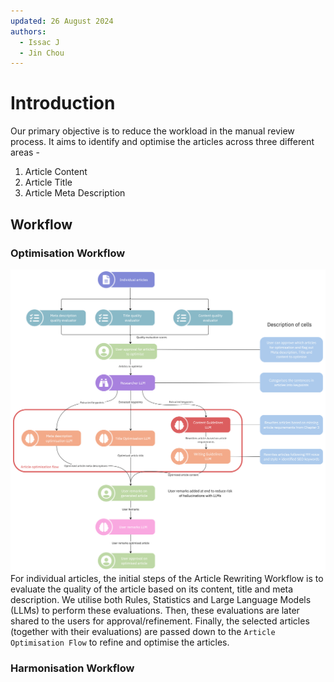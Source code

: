 ```yaml
---
updated: 26 August 2024
authors:
  - Issac J
  - Jin Chou
---
```


# Introduction

Our primary objective is to reduce the workload in the manual review process. It aims to identify and optimise the articles across three different areas -

1. Article Content
2. Article Title
3. Article Meta Description

## Workflow

### Optimisation Workflow

![Optimisation Checks & Rewriting Workflow](./img/checks_rewriting_workflow.jpg)
For individual articles, the initial steps of the Article Rewriting Workflow is to evaluate the quality of the article based on its content, title and meta description. We utilise both Rules, Statistics and Large Language Models (LLMs) to perform these evaluations.
Then, these evaluations are later shared to the users for approval/refinement. Finally, the selected articles (together with their evaluations) are passed down to the `Article Optimisation Flow` to refine and optimise the articles.

### Harmonisation Workflow



